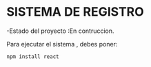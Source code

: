 <h1>SISTEMA DE REGISTRO </h1>

-Estado del proyecto :En contruccion.

Para ejecutar el sistema , debes poner:

``` npm install react ```
